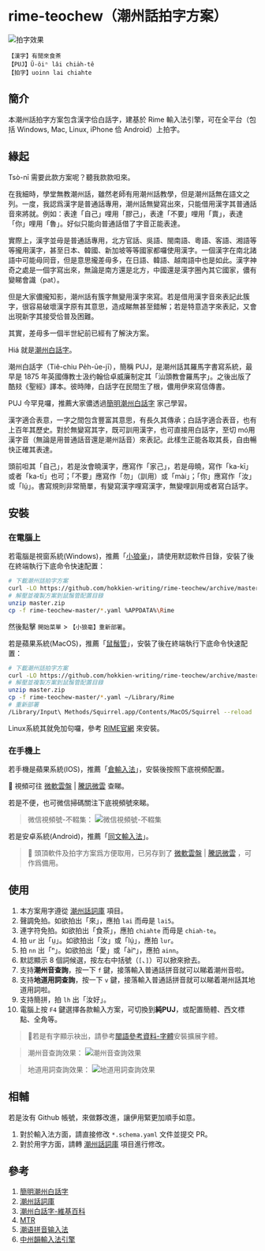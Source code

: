 # rime-teochew（潮州話拍字方案）

![拍字效果](assets/u-oinn-lai-chiah-te.GIF)

```
【漢字】有閒來食茶
【PUJ】Ũ-ôiⁿ lâi chia̍h-tê
【拍字】uoinn lai chiahte
```

## 簡介

本潮州話拍字方案包含漢字佮白話字，建基於 Rime 輸入法引擎，可在全平台（包括 Windows, Mac, Linux, iPhone 佮 Android）上拍字。

## 緣起

Tsò-nī 需要此款方案呢？聽我款款呾來。

在我細時，學堂無教潮州話，雖然老師有用潮州話教學，但是潮州話無在語文之列。一度，我認爲漢字是普通話專用，潮州話無變寫出來，只能借用漢字其普通話音來將就。例如：表達「自己」哩用「膠己」，表達「不要」哩用「賣」，表達「你」哩用「魯」。好似只能向普通話借了字音正能表達。

實際上，漢字並毋是普通話專用，北方官話、吳語、閩南語、粵語、客語、湘語等等攏用漢字，甚至日本、韓國、新加坡等等國家都囉使用漢字。一個漢字在南北諸語中可能毋同音，但是意思攏差毋多，在日語、韓語、越南語中也是如此。漢字神奇之處是一個字寫出來，無論是南方還是北方，中國還是漢字圈內其它國家，儂有變睇會識（pat）。

但是大家儂攏知影，潮州話有簇字無變用漢字來寫。若是借用漢字音來表記此簇字，很容易破壞漢字原有其意思，造成睇無甚至錯解；若是特意造字來表記，又會出現新字其接受佮普及困難。

其實，差毋多一個半世紀前已經有了解決方案。

Hiá 就是[潮州白話字](https://zh.wikipedia.org/wiki/%E6%BD%AE%E5%B7%9E%E7%99%BD%E8%A9%B1%E5%AD%97)。

潮州白話字（Tiê-chiu Pe̍h-ūe-jī），簡稱 PUJ，是潮州話其羅馬字書寫系統，最早是 1875
年英國傳教士汲约翰佮卓威廉制定其「汕頭教會羅馬字」。之後出版了酷㩼《聖經》譯本。彼時陣，白話字在民間生了根，儂用伊來寫信傳書。

PUJ 今罕見囉，推薦大家儂透過[簡明潮州白話字](https://hokkien-writing.github.io/simple_puj/) 家己學習。

漢字適合表意，一字之間包含豐富其意思，有長久其傳承；白話字適合表音，也有上百年其歷史。對於無變寫其字，既可訓用漢字，也可直接用白話字，至切
mó用漢字音（無論是用普通話音還是潮州話音）來表記。此樣生正能各取其長，自由暢快正確其表達。

頭前呾其「自己」，若是汝會曉漢字，應寫作「家己」，若是毋曉，寫作「ka-kī」或者「ka-tī」也可；「不要」應寫作「勿」（訓用）或「mài」；「你」應寫作「汝」或「lṳ́」。書寫規則非常簡單，有變寫漢字哩寫漢字，無變哩訓用或者寫白話字。

## 安裝

### 在電腦上

若電腦是視窗系統(Windows)，推薦「[小狼毫](https://rime.im/download/)」，請使用默認軟件目錄，安裝了後在終端執行下底命令快速配置：

```bash
# 下載潮州話拍字方案
curl -LO https://github.com/hokkien-writing/rime-teochew/archive/master.zip
# 解壓並複製方案到鼠鬚管配置目錄
unzip master.zip
cp -f rime-teochew-master/*.yaml %APPDATA%\Rime
```

然後點擊 `開始菜單` > `【小狼毫】重新部署`。

若是蘋果系統(MacOS)，推薦「[鼠鬚管](https://rime.im/download/)」，安裝了後在終端執行下底命令快速配置：

```bash
# 下載潮州話拍字方案
curl -LO https://github.com/hokkien-writing/rime-teochew/archive/master.zip
# 解壓並複製方案到鼠鬚管配置目錄
unzip master.zip
cp -f rime-teochew-master/*.yaml ~/Library/Rime
# 重新部署
/Library/Input\ Methods/Squirrel.app/Contents/MacOS/Squirrel --reload
```

Linux系統其就免加句囉，參考 [RIME官網](https://rime.im/download/) 來安裝。

### 在手機上

若手機是蘋果系統(IOS)，推薦「[倉輸入法](https://apps.apple.com/cn/app/仓输入法/id6446617683)」，安裝後按照下底視頻配置。

📀 視頻可往 [微軟雲盤](https://1drv.ms/f/s!AgqX3Jd3VLa4gS3ujqPC7hpY4lKt?e=Wc8xvk) | [騰訊微雲](https://share.weiyun.com/yxVJfsN7) 查睇。

若是不便，也可微信掃碼關注下底視頻號來睇。

> 微信視頻號-不輟集：
> ![微信視頻號-不輟集](assets/微信視頻號-不輟集.jpeg)

若是安卓系統(Android)，推薦「[同文輸入法]((https://f-droid.org/packages/com.osfans.trime/) )」。

> 📌 頭頂軟件及拍字方案爲方便取用，已另存到了 [微軟雲盤](https://1drv.ms/f/s!AgqX3Jd3VLa4gS3ujqPC7hpY4lKt?e=Wc8xvk) | [騰訊微雲](https://share.weiyun.com/yxVJfsN7) ，可作爲備用。

## 使用

1. 本方案用字遵從 [潮州話詞庫](https://github.com/hokkien-writing/teochew-lexicon) 項目。
2. 聲調免拍。如欲拍出「來」，應拍 `lai` 而毋是 `lai5`。
3. 連字符免拍。如欲拍出「食茶」，應拍 `chiahte` 而毋是 `chiah-te`。 
4. 拍 `ur` 出「ṳ」。如欲拍出「汝」或「lṳ́」，應拍 `lur`。 
5. 拍 `nn` 出「ⁿ」。如欲拍出「愛」或「àiⁿ」，應拍 `ainn`。 
6. 默認顯示 8 個詞候選，按左右中括號（`[`、`]`）可以掀來掀去。 
7. 支持**潮州音查詢**，按一下 ` f `  鍵，接落輸入普通話拼音就可以睇着潮州音啦。 
8. 支持**地道用詞查詢**，按一下 ` v `  鍵，接落輸入普通話拼音就可以睇着潮州話其地道用詞啦。
9. 支持簡拼，拍 `lh` 出「汝好」。
10. 電腦上按 `F4` 鍵選擇各款輸入方案，可切換到**純PUJ**，或配置簡體、西文標點、全角等。

> 📌若是有字顯示袂出，請參考[閩語參考資料-字體](https://hokkien-writing.github.io/#%F0%9F%88%9A%EF%B8%8F-%E5%AD%97%E9%AB%94)安裝擴展字體。

> 潮州音查詢效果：
> ![潮州音查詢效果](assets/tiechiuim.GIF)

> 地道用詞查詢效果：
> ![地道用詞查詢效果](assets/titau.GIF)

## 相輔

若是汝有 Github 帳號，來做夥改進，讓伊用緊更加順手如意。

1. 對於輸入法方面，請直接修改 `*.schema.yaml` 文件並提交 PR。
2. 對於用字方面，請轉 [潮州話詞庫](https://github.com/hokkien-writing/teochew-lexicon) 項目進行修改。

## 參考

1. [簡明潮州白話字](https://hokkien-writing.github.io/simple_puj/)
2. [潮州話詞庫](https://github.com/hokkien-writing/teochew-lexicon)
3. [潮州白話字-維基百科](https://zh.wikipedia.org/wiki/%E6%BD%AE%E5%B7%9E%E7%99%BD%E8%A9%B1%E5%AD%97)
4. [MTR](http://tappcdn.resources.teochew.pw/files/20170114001.pdf)
5. [潮语拼音输入法](https://github.com/kahaani/dieghv)
6. [中州韻輸入法引擎](https://rime.im/)
